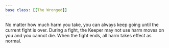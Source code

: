 ```yaml
---
base class: [[The Wronged]]
---
```

No matter how much harm you take, you can always keep going until the current fight is over. During a fight, the Keeper may not use harm moves on you and you cannot die. When the fight ends, all harm takes effect as normal.